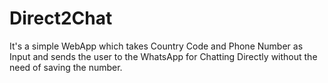 # Direct2Chat

It's a simple WebApp which takes Country Code and Phone Number as Input and sends the user to the WhatsApp for Chatting Directly without the need of saving the number.
